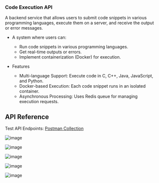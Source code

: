 ### Code Execution API

A backend service that allows users to submit code snippets in various programming languages, execute them on a server, and receive the output or error messages.

- A system where users can:
  - Run code snippets in various programming languages.
  - Get real-time outputs or errors.
  - Implement containerization (Docker) for execution.

- Features
  - Multi-language Support: Execute code in C, C++, Java, JavaScript, and Python.
  - Docker-based Execution: Each code snippet runs in an isolated container.
  - Asynchronous Processing: Uses Redis queue for managing execution requests.
  
    
## API Reference

Test API Endpoints: [Postman Collection](https://www.postman.com/shahi77/workspace/github/collection/28412567-b22596bf-c4f2-48ad-8969-09abfac7dadc?action=share&creator=28412567)

![image](https://github.com/user-attachments/assets/8ea634b8-db64-4b7c-b6b2-8c264d6899ed)

![image](https://github.com/user-attachments/assets/5bb9f0df-1202-405f-9672-ed04c601234a)

![image](https://github.com/user-attachments/assets/be18d5a4-8505-475f-9f83-e0478d98b769)

![image](https://github.com/user-attachments/assets/3c06fa9a-fa1a-4c14-9540-f6c921e53075)

![image](https://github.com/user-attachments/assets/e6265f80-396a-419a-a410-5a3dc2bba76c)
